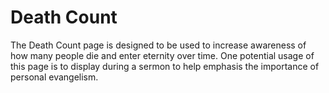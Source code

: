 # Death Count
The Death Count page is designed to be used to increase awareness of how many people die and enter eternity over time. One potential usage of this page is to display during a sermon to help emphasis the importance of personal evangelism.